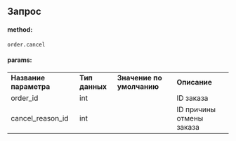 ## Запрос

#### method:

`order.cancel`

#### params:

|     |     |     |     |
| --- | --- | --- | --- |
| **Название параметра** | **Тип данных** | **Значение по умолчанию** | **Описание** |
| order_id | int |     | ID заказа |
| cancel_reason_id | int |     | ID причины отмены заказа |